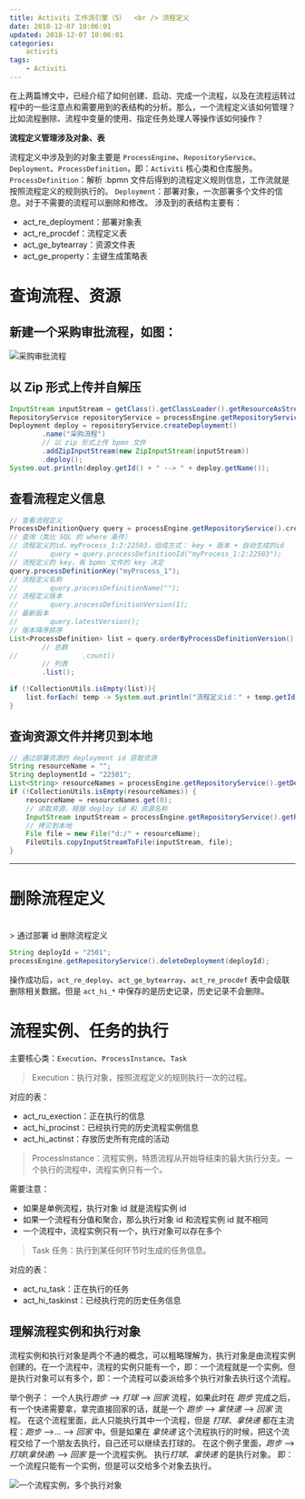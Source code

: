 ```yaml
---
title: Activiti 工作流引擎（5）  <br /> 流程定义
date: 2018-12-07 10:06:01
updated: 2018-12-07 10:06:01
categories:
    activiti
tags:
    - Activiti
---
```


在上两篇博文中，已经介绍了如何创建、启动、完成一个流程，以及在流程运转过程中的一些注意点和需要用到的表结构的分析。那么，一个流程定义该如何管理？比如流程删除、流程中变量的使用、指定任务处理人等操作该如何操作？

<!-- more -->

**流程定义管理涉及对象、表**

流程定义中涉及到的对象主要是 `ProcessEngine`、`RepositoryService`、`Deployment`、`ProcessDefinition`，即：`Activiti` 核心类和仓库服务。
`ProcessDefinition`：解析 .bpmn 文件后得到的流程定义规则信息，工作流就是按照流程定义的规则执行的。
`Deployment`：部署对象，一次部署多个文件的信息。对于不需要的流程可以删除和修改。
涉及到的表结构主要有：
- act_re_deployment：部署对象表
- act_re_procdef：流程定义表
- act_ge_bytearray：资源文件表
- act_ge_property：主键生成策略表


# 查询流程、资源

## 新建一个采购审批流程，如图：

![采购审批流程](/images/activiti/bpmn.png)

## 以 Zip 形式上传并自解压

```java
InputStream inputStream = getClass().getClassLoader().getResourceAsStream("BuyBill.zip");
RepositoryService repositoryService = processEngine.getRepositoryService();
Deployment deploy = repositoryService.createDeployment()
        .name("采购流程")
        // 以 zip 形式上传 bpmn 文件
        .addZipInputStream(new ZipInputStream(inputStream))
        .deploy();
System.out.println(deploy.getId() + " --> " + deploy.getName());
```

## 查看流程定义信息

```java
// 查看流程定义
ProcessDefinitionQuery query = processEngine.getRepositoryService().createProcessDefinitionQuery();
// 查询（类比 SQL 的 where 条件）
// 流程定义的id，myProcess_1:2:22503，组成方式： key + 版本 + 自动生成的id
//        query = query.processDefinitionId("myProcess_1:2:22503");
// 流程定义的 key，有 bpmn 文件的 key 决定
query.processDefinitionKey("myProcess_1");
// 流程定义名称
//        query.processDefinitionName("");
// 流程定义版本
//        query.processDefinitionVersion(1);
// 最新版本
//        query.latestVersion();
// 版本降序排序
List<ProcessDefinition> list = query.orderByProcessDefinitionVersion().desc()
        // 总数
//                .count()
        // 列表
        .list();

if (!CollectionUtils.isEmpty(list)){
    list.forEach( temp -> System.out.println("流程定义id：" + temp.getId() + " ---> 流程定义key：" + temp.getKey() + " ---> 流程版本：" + temp.getVersion() + " 部署id：" + temp.getDeploymentId() + " 流程定义名称：" + temp.getName()));
}
```

## 查询资源文件并拷贝到本地
```java
// 通过部署资源的 deployment id 获取资源
String resourceName = "";
String deploymentId = "22501";
List<String> resourceNames = processEngine.getRepositoryService().getDeploymentResourceNames(deploymentId);
if (!CollectionUtils.isEmpty(resourceNames)) {
    resourceName = resourceNames.get(0);
    // 读取资源，根据 deploy id 和 资源名称
    InputStream inputStream = processEngine.getRepositoryService().getResourceAsStream(deploymentId, resourceName);
    // 拷贝到本地
    File file = new File("d:/" + resourceName);
    FileUtils.copyInputStreamToFile(inputStream, file);
}
```

--- 

# 删除流程定义
<br/>
> 通过部署 id 删除流程定义

```java
String deployId = "2501";
processEngine.getRepositoryService().deleteDeployment(deployId);
```

操作成功后，`act_re_deploy`、`act_ge_bytearray`、`act_re_procdef` 表中会级联删除相关数据。但是 `act_hi_*` 中保存的是历史记录，历史记录不会删除。

# 流程实例、任务的执行

主要核心类：`Execution`、`ProcessInstance`、`Task`

> Execution：执行对象，按照流程定义的规则执行一次的过程。

对应的表：
- act_ru_exection：正在执行的信息
- act_hi_procinst：已经执行完的历史流程实例信息
- act_hi_actinst：存放历史所有完成的活动

> ProcessInstance：流程实例，特质流程从开始导结束的最大执行分支。一个执行的流程中，流程实例只有一个。

需要注意：
- 如果是单例流程，执行对象 id 就是流程实例 id
- 如果一个流程有分值和聚合，那么执行对象 id 和流程实例 id 就不相同
- 一个流程中，流程实例只有一个，执行对象可以存在多个

> Task 任务：执行到某任何环节时生成的任务信息。

对应的表：
- act_ru_task：正在执行的任务
- act_hi_taskinst：已经执行完的历史任务信息

## 理解流程实例和执行对象

流程实例和执行对象是两个不通的概念，可以粗略理解为，执行对象是由流程实例创建的。在一个流程中，流程的实例只能有一个，即：一个流程就是一个实例。但是执行对象可以有多个，即：一个流程可以委派给多个执行对象去执行这个流程。

举个例子：
一个人执行*跑步* —> *打球* —> *回家* 流程，如果此时在 *跑步* 完成之后，有一个快递需要拿，拿完直接回家的话，就是一个 *跑步* —> *拿快递* —> *回家* 流程。
在这个流程里面，此人只能执行其中一个流程，但是 *打球*、*拿快递* 都在主流程：*跑步* —>... —> *回家* 中。但是如果在 *拿快递* 这个流程执行的时候，把这个流程交给了一个朋友去执行，自己还可以继续去打球的。
在这个例子里面，*跑步* —> *打球*(*拿快递*) —> *回家* 是一个流程实例。 执行*打球*、*拿快递* 的是执行对象。 即：一个流程只能有一个实例，但是可以交给多个对象去执行。

![一个流程实例，多个执行对象](/images/activiti/process_instance.png)


